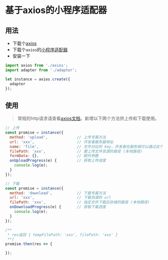 # 基于axios的小程序适配器 #

## 用法 ##

* 下载个[axios](https://github.com/axios/axios/edit/master/dist/axios.min.js)
* 下载个`axios`的[小程序适配器](https://github.com/AdonisLau/axios-miniprogram/edit/master/adapter.js)
* 安装一下

```javascript
import axios from './axios';
import adapter from './adapter';

let instance = axios.create({
  adapter
});
```

## 使用 ##

> 常规的http请求请查看[axios文档](https://github.com/axios/axios)。新增以下两个方法供上传和下载使用。

```javascript
// 上传
const promise = instance({
  method: 'upload',             // 上传专属方法
  url: 'xxx',                   // 开发者服务器地址
  name: 'file',                 // 文件对应的 key，开发者在服务端可以通过这个 key 获取文件的二进制内容
  filePath: 'xxx',              // 要上传文件资源的路径 (本地路径)
  formData: {},                 // 额外参数 
  onUploadProgress(e) {         // 获取上传进度   
    console.log(e);
  }
});

// 下载
const promise = instance({
  method: 'download',           // 下载专属方法
  url: 'xxx',                   // 下载资源的 url
  filePath: 'xxx',              // 指定文件下载后存储的路径 (本地路径)
  onDownloadProgress(e) {       // 获取下载进度
    console.log(e);
  }
});

/**
 * res返回 { tempFilePath: 'xxx', filePath: 'xxx' }
 **/
promise.then(res => {

});


```